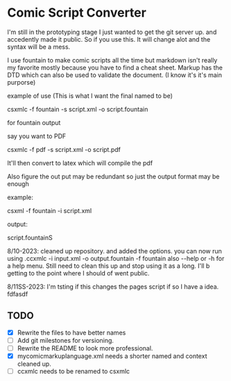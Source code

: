 # Comic Script Converter
I'm still in the prototyping stage I just wanted to get the git server up. and accedently made it public. So if you use this. It will change alot and the syntax will be a mess.

I use fountain to make comic scripts all the time but markdown isn't really my favorite mostly because you have to find a cheat sheet. Markup has the DTD which can also be used to validate the document. (I know it's it's main purporse)

example of use (This is what I want the final named to be)

csxmlc -f fountain -s script.xml -o script.fountain

for fountain output

say you want to PDF

csxmlc -f pdf -s script.xml -o script.pdf

It'll then convert to latex which will compile the pdf

Also figure the out put may be redundant so just the output format may be enough

example:

csxml -f fountain -i script.xml

output:

script.fountainS

8/10-2023:
cleaned up repository. and added the options.
you can now run using .ccxmlc -i input.xml -o output.fountain -f fountain
also --help or -h for a help menu.
Still need to clean this up and stop using it as a long. I'll b getting to the point where I should of went public.

8/11SS-2023:
I'm tsting if this changes the pages script if so I have a idea. fdfasdf
## TODO

 - [x] Rewrite the files to have better names
 - [ ] Add git milestones for versioning.
 - [ ] Rewrite the README  to look more professional.
 - [x] mycomicmarkuplanguage.xml needs a shorter named and context cleaned up.
 - [ ] ccxmlc needs to be renamed to csxmlc
